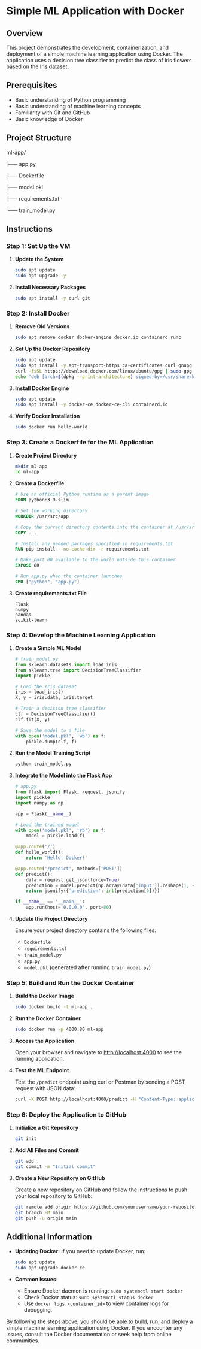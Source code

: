 # Simple ML Application with Docker

## Overview

This project demonstrates the development, containerization, and deployment of a simple machine learning application using Docker. The application uses a decision tree classifier to predict the class of Iris flowers based on the Iris dataset.

## Prerequisites

- Basic understanding of Python programming
- Basic understanding of machine learning concepts
- Familiarity with Git and GitHub
- Basic knowledge of Docker

## Project Structure

ml-app/

├── app.py

├── Dockerfile

├── model.pkl

├── requirements.txt

└── train_model.py


## Instructions

### Step 1: Set Up the VM

1. **Update the System**
    ```sh
    sudo apt update
    sudo apt upgrade -y
    ```

2. **Install Necessary Packages**
    ```sh
    sudo apt install -y curl git
    ```

### Step 2: Install Docker

1. **Remove Old Versions**
    ```sh
    sudo apt remove docker docker-engine docker.io containerd runc
    ```

2. **Set Up the Docker Repository**
    ```sh
    sudo apt update
    sudo apt install -y apt-transport-https ca-certificates curl gnupg lsb-release
    curl -fsSL https://download.docker.com/linux/ubuntu/gpg | sudo gpg --dearmor -o /usr/share/keyrings/docker-archive-keyring.gpg
    echo "deb [arch=$(dpkg --print-architecture) signed-by=/usr/share/keyrings/docker-archive-keyring.gpg] https://download.docker.com/linux/ubuntu $(lsb_release -cs) stable" | sudo tee /etc/apt/sources.list.d/docker.list > /dev/null
    ```

3. **Install Docker Engine**
    ```sh
    sudo apt update
    sudo apt install -y docker-ce docker-ce-cli containerd.io
    ```

4. **Verify Docker Installation**
    ```sh
    sudo docker run hello-world
    ```

### Step 3: Create a Dockerfile for the ML Application

1. **Create Project Directory**
    ```sh
    mkdir ml-app
    cd ml-app
    ```

2. **Create a Dockerfile**
    ```Dockerfile
    # Use an official Python runtime as a parent image
    FROM python:3.9-slim
    
    # Set the working directory
    WORKDIR /usr/src/app
    
    # Copy the current directory contents into the container at /usr/src/app
    COPY . .
    
    # Install any needed packages specified in requirements.txt
    RUN pip install --no-cache-dir -r requirements.txt
    
    # Make port 80 available to the world outside this container
    EXPOSE 80
    
    # Run app.py when the container launches
    CMD ["python", "app.py"]
    ```

3. **Create requirements.txt File**
    ```plaintext
    Flask
    numpy
    pandas
    scikit-learn
    ```

### Step 4: Develop the Machine Learning Application

1. **Create a Simple ML Model**
    ```python
    # train_model.py
    from sklearn.datasets import load_iris
    from sklearn.tree import DecisionTreeClassifier
    import pickle
    
    # Load the Iris dataset
    iris = load_iris()
    X, y = iris.data, iris.target
    
    # Train a decision tree classifier
    clf = DecisionTreeClassifier()
    clf.fit(X, y)
    
    # Save the model to a file
    with open('model.pkl', 'wb') as f:
        pickle.dump(clf, f)
    ```

2. **Run the Model Training Script**
    ```sh
    python train_model.py
    ```

3. **Integrate the Model into the Flask App**
    ```python
    # app.py
    from flask import Flask, request, jsonify
    import pickle
    import numpy as np
    
    app = Flask(__name__)
    
    # Load the trained model
    with open('model.pkl', 'rb') as f:
        model = pickle.load(f)
    
    @app.route('/')
    def hello_world():
        return 'Hello, Docker!'
    
    @app.route('/predict', methods=['POST'])
    def predict():
        data = request.get_json(force=True)
        prediction = model.predict(np.array(data['input']).reshape(1, -1))
        return jsonify({'prediction': int(prediction[0])})
    
    if __name__ == '__main__':
        app.run(host='0.0.0.0', port=80)
    ```

4. **Update the Project Directory**

   Ensure your project directory contains the following files:
   - `Dockerfile`
   - `requirements.txt`
   - `train_model.py`
   - `app.py`
   - `model.pkl` (generated after running `train_model.py`)

### Step 5: Build and Run the Docker Container

1. **Build the Docker Image**
    ```sh
    sudo docker build -t ml-app .
    ```

2. **Run the Docker Container**
    ```sh
    sudo docker run -p 4000:80 ml-app
    ```

3. **Access the Application**

   Open your browser and navigate to [http://localhost:4000](http://localhost:4000) to see the running application.

4. **Test the ML Endpoint**

   Test the `/predict` endpoint using curl or Postman by sending a POST request with JSON data:
    ```sh
    curl -X POST http://localhost:4000/predict -H "Content-Type: application/json" -d '{"input": [5.1, 3.5, 1.4, 0.2]}'
    ```

### Step 6: Deploy the Application to GitHub

1. **Initialize a Git Repository**
    ```sh
    git init
    ```

2. **Add All Files and Commit**
    ```sh
    git add .
    git commit -m "Initial commit"
    ```

3. **Create a New Repository on GitHub**

   Create a new repository on GitHub and follow the instructions to push your local repository to GitHub:
    ```sh
    git remote add origin https://github.com/yourusername/your-repository.git
    git branch -M main
    git push -u origin main
    ```

## Additional Information

- **Updating Docker:** If you need to update Docker, run:
    ```sh
    sudo apt update
    sudo apt upgrade docker-ce
    ```

- **Common Issues:**
  - Ensure Docker daemon is running: `sudo systemctl start docker`
  - Check Docker status: `sudo systemctl status docker`
  - Use `docker logs <container_id>` to view container logs for debugging.

By following the steps above, you should be able to build, run, and deploy a simple machine learning application using Docker. If you encounter any issues, consult the Docker documentation or seek help from online communities.
